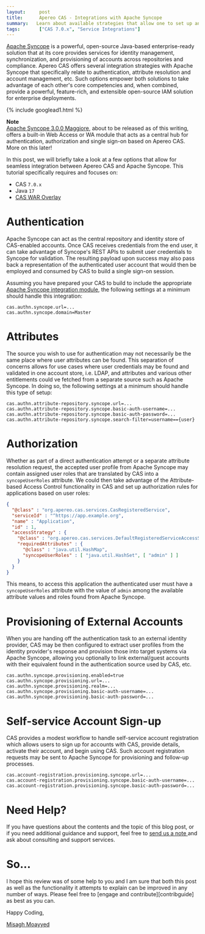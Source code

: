 ```yaml
---
layout:     post
title:      Apereo CAS - Integrations with Apache Syncope
summary:   Learn about available strategies that allow one to set up an integration between Apache Syncope and Apereo CAS.
tags:       ["CAS 7.0.x", "Service Integrations"]
---
```


[Apache Syncope](https://syncope.apache.org/) is a powerful, open-source Java-based enterprise-ready solution that at its core provides services for identity management, synchronization, and provisioning of accounts across repositories and compliance. Apereo CAS offers several integration strategies with Apache Syncope that specifically relate to authentication, attribute resolution and account management, etc. Such options empower both solutions to take advantage of each other's core competencies and, when combined, provide a powerful, feature-rich, and extensible open-source IAM solution for enterprise deployments.

{% include googlead1.html %}

<div class="alert alert-info">
  <strong>Note</strong><br/><a href="https://syncope.apache.org/docs/3.0/reference-guide.html">Apache Syncope 3.0.0 Maggiore</a>, about to be released as of this writing, offers a built-in Web Access or WA module that acts as a central hub for authentication, authorization and single sign-on based on Apereo CAS. More on this later!
</div>

In this post, we will briefly take a look at a few options that allow for seamless integration between Apereo CAS and Apache Syncope. This tutorial specifically requires and focuses on:

- CAS `7.0.x`
- Java `17`
- [CAS WAR Overlay](https://github.com/apereo/cas-overlay-template)

# Authentication

Apache Syncope can act as the central repository and identity store of CAS-enabled accounts. Once CAS receives credentials from the end user, it can take advantage of Syncope's REST APIs to submit user credentials to Syncope for validation. The resulting payload upon success may also pass back a representation of the authenticated user account that would then be employed and consumed by CAS to build a single sign-on session.

Assuming you have prepared your CAS to build to include the appropriate [Apache Syncope integration module](https://apereo.github.io/cas/development/authentication/Syncope-Authentication.html), the following settings at a minimum should handle this integration:

```properties
cas.authn.syncope.url=...
cas.authn.syncope.domain=Master
```

# Attributes

The source you wish to use for authentication may not necessarily be the same place where user attributes can be found. This separation of concerns allows for use cases where user credentials may be found and validated in one account store, i.e. LDAP, and attributes and various other entitlements could ve fetched from a separate source such as Apache Syncope. In doing so, the following settings at a minimum should handle this type of setup:

```properties
cas.authn.attribute-repository.syncope.url=...
cas.authn.attribute-repository.syncope.basic-auth-username=...
cas.authn.attribute-repository.syncope.basic-auth-password=...
cas.authn.attribute-repository.syncope.search-filter=username=={user}
```

# Authorization

Whether as part of a direct authentication attempt or a separate attribute resolution request, the accepted user profile from Apache Syncope may contain assigned user roles that are translated by CAS into a `syncopeUserRoles` attribute. We could then take advantage of the Attribute-based Access Control functionality in CAS and set up authorization rules for applications based on user roles:

```json
{
  "@class" : "org.apereo.cas.services.CasRegisteredService",
  "serviceId" : "^https://app.example.org",
  "name" : "Application",
  "id" : 1,
  "accessStrategy" : {
    "@class" : "org.apereo.cas.services.DefaultRegisteredServiceAccessStrategy",
    "requiredAttributes" : {
      "@class" : "java.util.HashMap",
      "syncopeUserRoles" : [ "java.util.HashSet", [ "admin" ] ]
    }
  }
}
```

This means, to access this application the authenticated user must have a `syncopeUserRoles` attribute with the value of `admin` among the available attribute values and roles found from Apache Syncope.

# Provisioning of External Accounts

When you are handing off the authentication task to an external identity provider, CAS may be then configured to extract user profiles from the identity provider's response and provision those into target systems via Apache Syncope, allowing you optionally to link external/guest accounts with their equivalent found in the authentication source used by CAS, etc.

```properties
cas.authn.syncope.provisioning.enabled=true
cas.authn.syncope.provisioning.url=...
cas.authn.syncope.provisioning.realm=...
cas.authn.syncope.provisioning.basic-auth-username=...
cas.authn.syncope.provisioning.basic-auth-password=...
```

# Self-service Account Sign-up

CAS provides a modest workflow to handle self-service account registration which allows users to sign up for accounts with CAS, provide details, activate their account, and begin using CAS. Such account registration requests may be sent to Apache Syncope for provisioning and follow-up processes.

```properties
cas.account-registration.provisioning.syncope.url=...
cas.account-registration.provisioning.syncope.basic-auth-username=...
cas.account-registration.provisioning.syncope.basic-auth-password=...
```

# Need Help?

If you have questions about the contents and the topic of this blog post, or if you need additional guidance and support, feel free to [send us a note ](/#contact-section-header) and ask about consulting and support services.

# So...

I hope this review was of some help to you and I am sure that both this post as well as the functionality it attempts to explain can be improved in any number of ways. Please feel free to [engage and contribute][contribguide] as best as you can.

Happy Coding,

[Misagh Moayyed](https://fawnoos.com)

[profileselection]: https://apereo.github.io/cas/development/integration/Delegate-Authentication-ProfileSelection.html